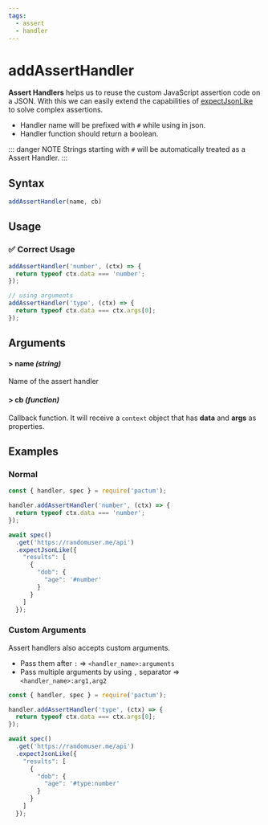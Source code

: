 ```yaml
---
tags:
  - assert
  - handler
---
```


# addAssertHandler

**Assert Handlers** helps us to reuse the custom JavaScript assertion code on a JSON. With this we can easily extend the capabilities of [expectJsonLike](/api/assertions/expectJsonLike) to solve complex assertions.

- Handler name will be prefixed with `#` while using in json.
- Handler function should return a boolean.

::: danger NOTE
Strings starting with `#` will be automatically treated as a Assert Handler.
:::

## Syntax

```js
addAssertHandler(name, cb)
```

## Usage

### ✅  Correct Usage

```js
addAssertHandler('number', (ctx) => {
  return typeof ctx.data === 'number';
});
```

```js
// using arguments
addAssertHandler('type', (ctx) => {
  return typeof ctx.data === ctx.args[0];
});
```

## Arguments

#### > name *(string)*

Name of the assert handler

#### > cb *(function)*

Callback function. It will receive a `context` object that has **data** and **args** as properties.

## Examples

### Normal

```js
const { handler, spec } = require('pactum');

handler.addAssertHandler('number', (ctx) => {
  return typeof ctx.data === 'number';
});

await spec()
  .get('https://randomuser.me/api')
  .expectJsonLike({
    "results": [
      {
        "dob": {
          "age": '#number'
        }
      }
    ]
  });
```

### Custom Arguments

Assert handlers also accepts custom arguments.

- Pass them after `:` => `<handler_name>:arguments`
- Pass multiple arguments by using `,` separator => `<handler_name>:arg1,arg2`

```js
const { handler, spec } = require('pactum');

handler.addAssertHandler('type', (ctx) => {
  return typeof ctx.data === ctx.args[0];
});

await spec()
  .get('https://randomuser.me/api')
  .expectJsonLike({
    "results": [
      {
        "dob": {
          "age": '#type:number'
        }
      }
    ]
  });
```
